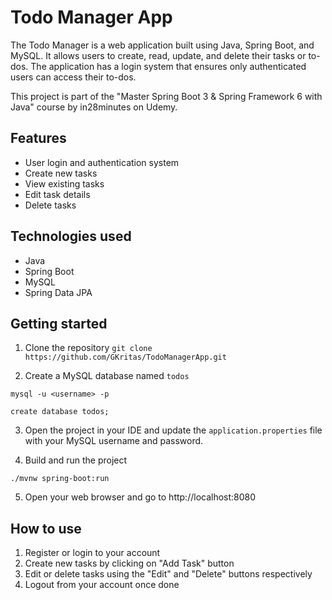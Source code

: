 # Todo Manager App

The Todo Manager is a web application built using Java, Spring Boot, and MySQL. It allows users to create, read, update, and delete their tasks or to-dos. The application has a login system that ensures only authenticated users can access their to-dos.

This project is part of the "Master Spring Boot 3 & Spring Framework 6 with Java" course by in28minutes on Udemy.

## Features

- User login and authentication system
- Create new tasks
- View existing tasks
- Edit task details
- Delete tasks

## Technologies used

- Java
- Spring Boot
- MySQL
- Spring Data JPA

## Getting started

1. Clone the repository `git clone https://github.com/GKritas/TodoManagerApp.git`

2. Create a MySQL database named `todos`

  `mysql -u <username> -p`
  
  `create database todos;`
  
3. Open the project in your IDE and update the `application.properties` file with your MySQL username and password.

4. Build and run the project

  `./mvnw spring-boot:run`

5. Open your web browser and go to http://localhost:8080

## How to use

1. Register or login to your account
2. Create new tasks by clicking on "Add Task" button
3. Edit or delete tasks using the "Edit" and "Delete" buttons respectively
4. Logout from your account once done
